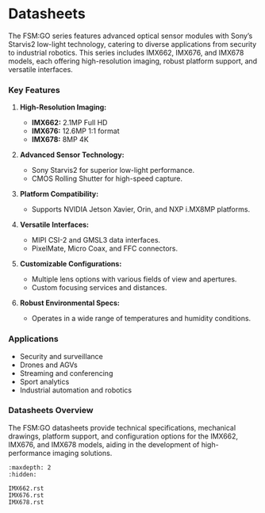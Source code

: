 # Datasheets

The FSM:GO series features advanced optical sensor modules with Sony’s Starvis2 low-light technology, catering to diverse applications from security to industrial robotics. This series includes IMX662, IMX676, and IMX678 models, each offering high-resolution imaging, robust platform support, and versatile interfaces.

### Key Features

1. **High-Resolution Imaging:**
   - **IMX662:** 2.1MP Full HD
   - **IMX676:** 12.6MP 1:1 format
   - **IMX678:** 8MP 4K

2. **Advanced Sensor Technology:**
   - Sony Starvis2 for superior low-light performance.
   - CMOS Rolling Shutter for high-speed capture.

3. **Platform Compatibility:**
   - Supports NVIDIA Jetson Xavier, Orin, and NXP i.MX8MP platforms.

4. **Versatile Interfaces:**
   - MIPI CSI-2 and GMSL3 data interfaces.
   - PixelMate, Micro Coax, and FFC connectors.

5. **Customizable Configurations:**
   - Multiple lens options with various fields of view and apertures.
   - Custom focusing services and distances.

6. **Robust Environmental Specs:**
   - Operates in a wide range of temperatures and humidity conditions.

### Applications

- Security and surveillance
- Drones and AGVs
- Streaming and conferencing
- Sport analytics
- Industrial automation and robotics

### Datasheets Overview

The FSM:GO datasheets provide technical specifications, mechanical drawings, platform support, and configuration options for the IMX662, IMX676, and IMX678 models, aiding in the development of high-performance imaging solutions.


```{toctree}
:maxdepth: 2
:hidden:

IMX662.rst
IMX676.rst
IMX678.rst
```

                                  

